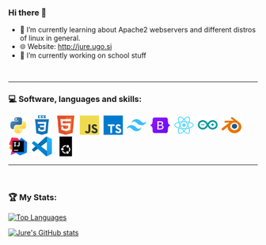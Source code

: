 ### Hi there 👋

<!--
**JuRxY/JuRxY** is a ✨ _special_ ✨ repository because its `README.md` (this file) appears on your GitHub profile.

Here are some ideas to get you started:

- 👯 I’m looking to collaborate on ...
- 🤔 I’m looking for help with ...
- 💬 Ask me about ...
- 📫 How to reach me: ...
- 😄 Pronouns: ...
- ⚡ Fun fact: ...
-->

- 🌱 I’m currently learning about Apache2 webservers and different distros of linux in general.
- 🌐 Website: http://jure.ugo.si
- 🔭 I’m currently working on school stuff
<br>

---

### 💻 Software, languages and skills:
<div>
    <img src="https://github.com/devicons/devicon/blob/master/icons/python/python-original.svg" title="Python" alt="python" height="40" width="40">&nbsp;
    <img src="https://github.com/devicons/devicon/blob/master/icons/css3/css3-plain-wordmark.svg"  title="CSS3" alt="CSS" width="40" height="40"/>&nbsp;
    <img src="https://github.com/devicons/devicon/blob/master/icons/html5/html5-original.svg" title="HTML5" alt="HTML" width="40" height="40"/>&nbsp;
    <img src="https://github.com/devicons/devicon/blob/master/icons/javascript/javascript-original.svg" title="JavaScript" alt="JavaScript" width="40" height="40"/>&nbsp;
    <img src="https://github.com/devicons/devicon/blob/master/icons/typescript/typescript-original.svg" title="TypeScript" alt="TypeScript" width="40" height="40"/>&nbsp;
    <img src="https://github.com/devicons/devicon/blob/master/icons/tailwindcss/tailwindcss-plain.svg" title="TailwindCSS" alt="TailwindCSS" width="40" height="40"/>&nbsp;
    <img src="https://github.com/devicons/devicon/blob/master/icons/bootstrap/bootstrap-original.svg" title="Bootstrap" alt="Bootstrap" width="40" height="40"/>&nbsp;
    <img src="https://github.com/devicons/devicon/blob/master/icons/react/react-original.svg" title="React" alt="react" width="40" height="40"/>&nbsp;
    <img src="https://github.com/devicons/devicon/blob/master/icons/arduino/arduino-original.svg" title="Arduino c++" alt="arduino" width="40" height="40"/>&nbsp;
    <img src="https://github.com/devicons/devicon/blob/master/icons/blender/blender-original.svg" title="Blender" alt="blender" width="40" height="40"/>&nbsp;
    <img src="https://github.com/devicons/devicon/blob/master/icons/intellij/intellij-original.svg" title="IntelliJ" alt="intelliJ" width="40" height="40"/>&nbsp;
    <img src="https://github.com/devicons/devicon/blob/master/icons/vscode/vscode-original.svg" title="VSCode" alt="vscode" width="40" height="40"/>&nbsp;
    <img src="https://github.com/devicons/devicon/blob/master/icons/ubuntu/ubuntu-plain.svg" title="Ubuntu Linux" alt="ubuntu linux" width="40" height="40"/>&nbsp;
</div>

---
<br>


### 🏆 My Stats:
[![Top Languages](https://github-readme-stats.vercel.app/api/top-langs/?username=jurxy&layout=compact&theme=radical)](https://github.com/anuraghazra/github-readme-stats)

[![Jure's GitHub stats](https://github-readme-stats.vercel.app/api?username=jurxy&count_private=true&theme=radical&showicons=true)](https://github.com/anuraghazra/github-readme-stats)
